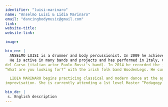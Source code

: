 ```yaml
---
identifier: "luisi-marinaro"
name: "Anselmo Luisi & Lidia Marinaro"
email: "dancingbodymusic@gmail.com"
link:
website-title: 
website-link: 

image: 

bio_en: |
  ANSELMO LUISI is a drummer and body percussionist. In 2009 he achieves classical percussion diploma at the Conservatorio of Trieste. In 2013 he finishes the bachelor study in jazz drums at the Civici Corsi di Jazz in Milan; the same year he graduates in  Economics for Art, Culture and Communication at the Bocconi University.
  He is active in many bands and projects and has performed in Italy, Croatia, Slovenia, Austria, Germany, Switzerland, France and China. He has performed with musicians such as Giovanni Falzone, Gianpaolo Casati, Enrico Zanisi, Liutauras Janusaitis, Russ Spiegel, Luca Dell'Anna, the Selton, the Virtuosi
del Carso (italian actor Paolo Rossi's band). In 2014 he recorded the jazz/rock album “Electribute” with the Loosebites; the same year he recorded the album
“What are you looking for?” with the irish folk band WoodenLegs. He currently holds several body percussion workshops in many schools throughout Italy and Europe.

  LIDIA MARINARO begins practicing classical and modern dance at the age of 12; in 2011 she begins to explore contemporary dance and its corporal expressivity in its various forms. She works as an educator utilising dance as a formative tool. In 2014 she works in South America (Ecuador) learning folk dances from the andean culture. In october 2015 she achieves the title of Dance Ability Teacher with Alito Alessi (wellknown dancer and choreographer in contemporary dance and contact
improvisation. She is currently attending a 1st level Master “Pedagogy of expression. Theatre, Dance, Music, Art, Sport, Education” at the University Roma Tre, researching the role of artistic expression in human formation. She has attended several workshops in Italy and Europe on release, floorwork and contact improvisation with Urss Stauffer, Leilani Weis, Linda Bufali.

bio_de: |
 s. English description
---
```

